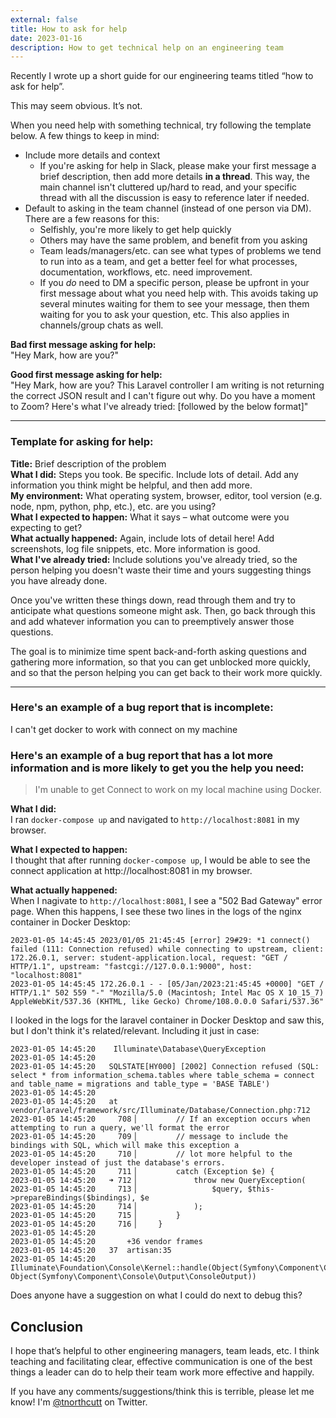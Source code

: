 ```yaml
---
external: false
title: How to ask for help
date: 2023-01-16
description: How to get technical help on an engineering team
---
```


Recently I wrote up a short guide for our engineering teams titled “how to ask for help”.

This may seem obvious. It’s not.

When you need help with something technical, try following the template below. A few things to keep in mind:

- Include more details and context
  - If you're asking for help in Slack, please make your first message a brief description, then add more details **in a thread**. This way, the main channel isn't cluttered up/hard to read, and your specific thread with all the discussion is easy to reference later if needed.
- Default to asking in the team channel (instead of one person via DM). There are a few reasons for this:
  - Selfishly, you're more likely to get help quickly
  - Others may have the same problem, and benefit from you asking
  - Team leads/managers/etc. can see what types of problems we tend to run into as a team, and get a better feel for what processes, documentation, workflows, etc. need improvement.
  - If you _do_ need to DM a specific person, please be upfront in your first message about what you need help with. This avoids taking up several minutes waiting for them to see your message, then them waiting for you to ask your question, etc. This also applies in channels/group chats as well.

**Bad first message asking for help:**  
"Hey Mark, how are you?"

**Good first message asking for help:**  
"Hey Mark, how are you? This Laravel controller I am writing is not returning the correct JSON result and I can't figure out why. Do you have a moment to Zoom? Here's what I've already tried: [followed by the below format]"

---

### Template for asking for help:

**Title:** Brief description of the problem  
**What I did:** Steps you took. Be specific. Include lots of detail. Add any information you think might be helpful, and then add more.  
**My environment:** What operating system, browser, editor, tool version (e.g. node, npm, python, php, etc.), etc. are you using?  
**What I expected to happen:** What it says – what outcome were you expecting to get?  
**What actually happened:** Again, include lots of detail here! Add screenshots, log file snippets, etc. More information is good.  
**What I've already tried:** Include solutions you've already tried, so the person helping you doesn't waste their time and yours suggesting things you have already done.

Once you've written these things down, read through them and try to anticipate what questions someone might ask. Then, go back through this and add whatever information you can to preemptively answer those questions.

The goal is to minimize time spent back-and-forth asking questions and gathering more information, so that you can get unblocked more quickly, and so that the person helping you can get back to their work more quickly.

---

### Here's an example of a bug report that is incomplete:

I can't get docker to work with connect on my machine

### Here's an example of a bug report that has a lot more information and is more likely to get you the help you need:

> I'm unable to get Connect to work on my local machine using Docker.

**What I did:**  
I ran `docker-compose up` and navigated to `http://localhost:8081` in my browser.

**What I expected to happen:**  
I thought that after running `docker-compose up`, I would be able to see the connect application at http://localhost:8081 in my browser.

**What actually happened:**  
When I nagivate to `http://localhost:8081`, I see a "502 Bad Gateway" error page. When this happens, I see these two lines in the logs of the nginx container in Docker Desktop:

```
2023-01-05 14:45:45 2023/01/05 21:45:45 [error] 29#29: *1 connect() failed (111: Connection refused) while connecting to upstream, client: 172.26.0.1, server: student-application.local, request: "GET / HTTP/1.1", upstream: "fastcgi://127.0.0.1:9000", host: "localhost:8081"
2023-01-05 14:45:45 172.26.0.1 - - [05/Jan/2023:21:45:45 +0000] "GET / HTTP/1.1" 502 559 "-" "Mozilla/5.0 (Macintosh; Intel Mac OS X 10_15_7) AppleWebKit/537.36 (KHTML, like Gecko) Chrome/108.0.0.0 Safari/537.36"
```

I looked in the logs for the laravel container in Docker Desktop and saw this, but I don't think it's related/relevant. Including it just in case:

```
2023-01-05 14:45:20    Illuminate\Database\QueryException
2023-01-05 14:45:20
2023-01-05 14:45:20   SQLSTATE[HY000] [2002] Connection refused (SQL: select * from information_schema.tables where table_schema = connect and table_name = migrations and table_type = 'BASE TABLE')
2023-01-05 14:45:20
2023-01-05 14:45:20   at vendor/laravel/framework/src/Illuminate/Database/Connection.php:712
2023-01-05 14:45:20     708▕         // If an exception occurs when attempting to run a query, we'll format the error
2023-01-05 14:45:20     709▕         // message to include the bindings with SQL, which will make this exception a
2023-01-05 14:45:20     710▕         // lot more helpful to the developer instead of just the database's errors.
2023-01-05 14:45:20     711▕         catch (Exception $e) {
2023-01-05 14:45:20   ➜ 712▕             throw new QueryException(
2023-01-05 14:45:20     713▕                 $query, $this->prepareBindings($bindings), $e
2023-01-05 14:45:20     714▕             );
2023-01-05 14:45:20     715▕         }
2023-01-05 14:45:20     716▕     }
2023-01-05 14:45:20
2023-01-05 14:45:20       +36 vendor frames
2023-01-05 14:45:20   37  artisan:35
2023-01-05 14:45:20       Illuminate\Foundation\Console\Kernel::handle(Object(Symfony\Component\Console\Input\ArgvInput), Object(Symfony\Component\Console\Output\ConsoleOutput))
```

Does anyone have a suggestion on what I could do next to debug this?

## Conclusion

I hope that’s helpful to other engineering managers, team leads, etc. I think teaching and facilitating clear, effective communication is one of the best things a leader can do to help their team work more effective and happily.

If you have any comments/suggestions/think this is terrible, please let me know! I'm [@tnorthcutt](https://twitter.com/tnorthcutt) on Twitter.
